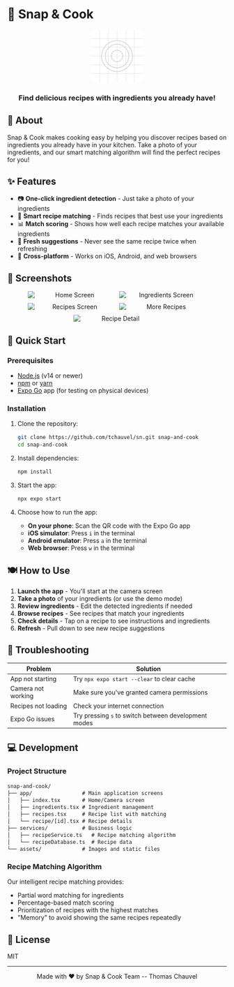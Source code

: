 # 📸 Snap & Cook

<div align="center">
  <img src="assets/images/splash-icon.png" alt="Snap & Cook Logo" width="120"/>
  <h3>Find delicious recipes with ingredients you already have!</h3>
</div>

## 🌟 About

Snap & Cook makes cooking easy by helping you discover recipes based on ingredients you already have in your kitchen. Take a photo of your ingredients, and our smart matching algorithm will find the perfect recipes for you!

## ✨ Features

- 📷 **One-click ingredient detection** - Just take a photo of your ingredients
- 🍳 **Smart recipe matching** - Finds recipes that best use your ingredients
- 📊 **Match scoring** - Shows how well each recipe matches your available ingredients
- 🔄 **Fresh suggestions** - Never see the same recipe twice when refreshing
- 📱 **Cross-platform** - Works on iOS, Android, and web browsers

## 📱 Screenshots

<div align="center">
  <div style="display: flex; flex-wrap: wrap; gap: 10px; justify-content: center;">
    <img src="assets/screenshots/home-screen.png" alt="Home Screen" width="200"/>
    <img src="assets/screenshots/ingredients-screen.png" alt="Ingredients Screen" width="200"/>
    <img src="assets/screenshots/recipes-screen-1.png" alt="Recipes Screen" width="200"/>
    <img src="assets/screenshots/recipes-screen-2.png" alt="More Recipes" width="200"/>
    <img src="assets/screenshots/recipe-detail.png" alt="Recipe Detail" width="200"/>
  </div>
</div>

## 🚀 Quick Start

### Prerequisites

- [Node.js](https://nodejs.org/) (v14 or newer)
- [npm](https://www.npmjs.com/) or [yarn](https://yarnpkg.com/)
- [Expo Go](https://expo.dev/client) app (for testing on physical devices)

### Installation

1. Clone the repository:
   ```bash
   git clone https://github.com/tchauvel/sn.git snap-and-cook
   cd snap-and-cook
   ```

2. Install dependencies:
   ```bash
   npm install
   ```

3. Start the app:
   ```bash
   npx expo start
   ```

4. Choose how to run the app:
   - **On your phone**: Scan the QR code with the Expo Go app
   - **iOS simulator**: Press `i` in the terminal
   - **Android emulator**: Press `a` in the terminal
   - **Web browser**: Press `w` in the terminal

## 🍽️ How to Use

1. **Launch the app** - You'll start at the camera screen
2. **Take a photo** of your ingredients (or use the demo mode)
3. **Review ingredients** - Edit the detected ingredients if needed
4. **Browse recipes** - See recipes that match your ingredients
5. **Check details** - Tap on a recipe to see instructions and ingredients
6. **Refresh** - Pull down to see new recipe suggestions

## 🔧 Troubleshooting

| Problem | Solution |
|---------|----------|
| App not starting | Try `npx expo start --clear` to clear cache |
| Camera not working | Make sure you've granted camera permissions |
| Recipes not loading | Check your internet connection |
| Expo Go issues | Try pressing `s` to switch between development modes |

## 💻 Development

### Project Structure

```
snap-and-cook/
├── app/                # Main application screens
│   ├── index.tsx       # Home/Camera screen
│   ├── ingredients.tsx # Ingredient management
│   ├── recipes.tsx     # Recipe list with matching
│   └── recipe/[id].tsx # Recipe details
├── services/           # Business logic
│   ├── recipeService.ts   # Recipe matching algorithm
│   └── recipeDatabase.ts  # Recipe data
└── assets/             # Images and static files
```

### Recipe Matching Algorithm

Our intelligent recipe matching provides:

- Partial word matching for ingredients
- Percentage-based match scoring
- Prioritization of recipes with the highest matches
- "Memory" to avoid showing the same recipes repeatedly

## 📝 License

MIT

---

<div align="center">
  <p>Made with ❤️ by Snap & Cook Team -- Thomas Chauvel</p>
</div>
